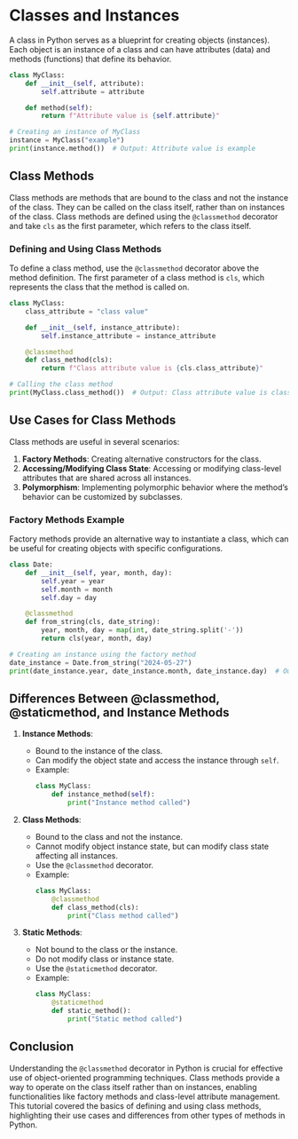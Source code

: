 # Classes and Instances

A class in Python serves as a blueprint for creating objects (instances). Each object is an instance of a class and can have attributes (data) and methods (functions) that define its behavior.

```python
class MyClass:
    def __init__(self, attribute):
        self.attribute = attribute

    def method(self):
        return f"Attribute value is {self.attribute}"

# Creating an instance of MyClass
instance = MyClass("example")
print(instance.method())  # Output: Attribute value is example
```

## Class Methods

Class methods are methods that are bound to the class and not the instance of the class. They can be called on the class itself, rather than on instances of the class. Class methods are defined using the `@classmethod` decorator and take `cls` as the first parameter, which refers to the class itself.

### Defining and Using Class Methods

To define a class method, use the `@classmethod` decorator above the method definition. The first parameter of a class method is `cls`, which represents the class that the method is called on.

```python
class MyClass:
    class_attribute = "class value"

    def __init__(self, instance_attribute):
        self.instance_attribute = instance_attribute

    @classmethod
    def class_method(cls):
        return f"Class attribute value is {cls.class_attribute}"

# Calling the class method
print(MyClass.class_method())  # Output: Class attribute value is class value
```

## Use Cases for Class Methods

Class methods are useful in several scenarios:

1. **Factory Methods**: Creating alternative constructors for the class.
2. **Accessing/Modifying Class State**: Accessing or modifying class-level attributes that are shared across all instances.
3. **Polymorphism**: Implementing polymorphic behavior where the method’s behavior can be customized by subclasses.

### Factory Methods Example

Factory methods provide an alternative way to instantiate a class, which can be useful for creating objects with specific configurations.

```python
class Date:
    def __init__(self, year, month, day):
        self.year = year
        self.month = month
        self.day = day

    @classmethod
    def from_string(cls, date_string):
        year, month, day = map(int, date_string.split('-'))
        return cls(year, month, day)

# Creating an instance using the factory method
date_instance = Date.from_string("2024-05-27")
print(date_instance.year, date_instance.month, date_instance.day)  # Output: 2024 5 27
```

## Differences Between @classmethod, @staticmethod, and Instance Methods

1. **Instance Methods**:
    - Bound to the instance of the class.
    - Can modify the object state and access the instance through `self`.
    - Example:
        ```python
        class MyClass:
            def instance_method(self):
                print("Instance method called")
        ```

2. **Class Methods**:
    - Bound to the class and not the instance.
    - Cannot modify object instance state, but can modify class state affecting all instances.
    - Use the `@classmethod` decorator.
    - Example:
        ```python
        class MyClass:
            @classmethod
            def class_method(cls):
                print("Class method called")
        ```

3. **Static Methods**:
    - Not bound to the class or the instance.
    - Do not modify class or instance state.
    - Use the `@staticmethod` decorator.
    - Example:
        ```python
        class MyClass:
            @staticmethod
            def static_method():
                print("Static method called")
        ```

## Conclusion

Understanding the `@classmethod` decorator in Python is crucial for effective use of object-oriented programming techniques. Class methods provide a way to operate on the class itself rather than on instances, enabling functionalities like factory methods and class-level attribute management. This tutorial covered the basics of defining and using class methods, highlighting their use cases and differences from other types of methods in Python.